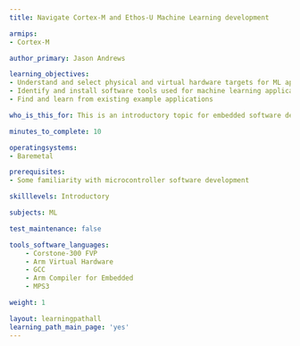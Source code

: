 ```yaml
---
title: Navigate Cortex-M and Ethos-U Machine Learning development 

armips:
- Cortex-M

author_primary: Jason Andrews

learning_objectives:
- Understand and select physical and virtual hardware targets for ML application development with Cortex-M and Ethos-U
- Identify and install software tools used for machine learning applications on microcontrollers
- Find and learn from existing example applications 

who_is_this_for: This is an introductory topic for embedded software developers interested in learning about machine learning.

minutes_to_complete: 10

operatingsystems:
- Baremetal

prerequisites:
- Some familiarity with microcontroller software development 

skilllevels: Introductory

subjects: ML

test_maintenance: false

tools_software_languages:
    - Corstone-300 FVP
    - Arm Virtual Hardware
    - GCC
    - Arm Compiler for Embedded
    - MPS3

weight: 1

layout: learningpathall
learning_path_main_page: 'yes'
---
```

